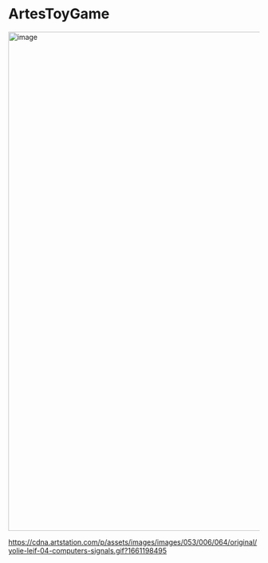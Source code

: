 # ArtesToyGame

<img width="1000" height="1000" alt="image" src="https://github.com/user-attachments/assets/944dc01d-13b9-4738-b1d7-19e7bb4fd0c8" />

https://cdna.artstation.com/p/assets/images/images/053/006/064/original/yolie-leif-04-computers-signals.gif?1661198495

